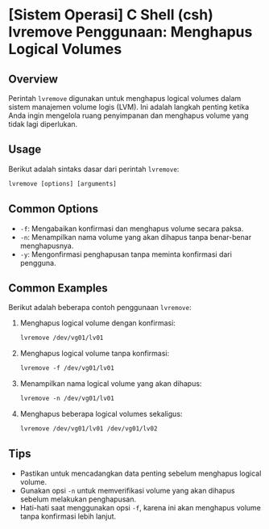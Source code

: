 # [Sistem Operasi] C Shell (csh) lvremove Penggunaan: Menghapus Logical Volumes

## Overview
Perintah `lvremove` digunakan untuk menghapus logical volumes dalam sistem manajemen volume logis (LVM). Ini adalah langkah penting ketika Anda ingin mengelola ruang penyimpanan dan menghapus volume yang tidak lagi diperlukan.

## Usage
Berikut adalah sintaks dasar dari perintah `lvremove`:

```csh
lvremove [options] [arguments]
```

## Common Options
- `-f`: Mengabaikan konfirmasi dan menghapus volume secara paksa.
- `-n`: Menampilkan nama volume yang akan dihapus tanpa benar-benar menghapusnya.
- `-y`: Mengonfirmasi penghapusan tanpa meminta konfirmasi dari pengguna.

## Common Examples
Berikut adalah beberapa contoh penggunaan `lvremove`:

1. Menghapus logical volume dengan konfirmasi:
   ```csh
   lvremove /dev/vg01/lv01
   ```

2. Menghapus logical volume tanpa konfirmasi:
   ```csh
   lvremove -f /dev/vg01/lv01
   ```

3. Menampilkan nama logical volume yang akan dihapus:
   ```csh
   lvremove -n /dev/vg01/lv01
   ```

4. Menghapus beberapa logical volumes sekaligus:
   ```csh
   lvremove /dev/vg01/lv01 /dev/vg01/lv02
   ```

## Tips
- Pastikan untuk mencadangkan data penting sebelum menghapus logical volume.
- Gunakan opsi `-n` untuk memverifikasi volume yang akan dihapus sebelum melakukan penghapusan.
- Hati-hati saat menggunakan opsi `-f`, karena ini akan menghapus volume tanpa konfirmasi lebih lanjut.